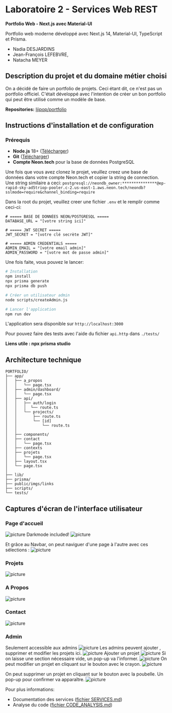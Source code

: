 # Laboratoire 2 - Services Web REST

****Portfolio Web - Next.js avec Material-UI****

Portfolio web moderne développé avec Next.js 14, Material-UI, TypeScript et Prisma.

- Nadia DESJARDINS
- Jean-François LEFEBVRE,
- Natacha MEYER

## Description du projet et du domaine métier choisi

On a décidé de faire un portfolio de projets. Ceci étant dit, ce n'est pas un portfolio officiel. C'était développé avec l'intention de créer un bon portfolio qui peut être utilisé comme un modèle de base.

**Repositories:**
[Ijipop/portfolio](https://github.com/Ijipop/portfolio.git)
<!--
ancienne version:
~~[dracken24/Portfolio-2](https://github.com/dracken24/Portfolio-2)~~
-->

## Instructions d'installation et de configuration

### Prérequis

- **Node.js** 18+ ([Télécharger](https://nodejs.org/))
- **Git** ([Télécharger](https://git-scm.com/))
- **Compte Neon.tech** pour la base de données PostgreSQL

Une fois que vous avez clonez le projet, veuillez creez une base de données dans votre compte Neon.tech et copier la string de connection.
Une string similaire a ceci:
`postgresql://neondb_owner:***************@ep-rapid-sky-ad5triop-pooler.c-2.us-east-1.aws.neon.tech/neondb?sslmode=require&channel_binding=require`

Dans la root du projet, veuillez creer une fichier `.env` et le remplir comme ceci-ci:

```
# ===== BASE DE DONNÉES NEON/POSTGRESQL =====
DATABASE_URL = "[votre string ici]"

# ===== JWT SECRET =====
JWT_SECRET = "[votre clé secrète JWT]"

# ===== ADMIN CREDENTIALS =====
ADMIN_EMAIL = "[votre email admin]"
ADMIN_PASSWORD = "[votre mot de passe admin]"
```

Une fois faite, vous pouvez le lancer:

```bash
# Installation
npm install
npx prisma generate
npx prisma db push

# Créer un utilisateur admin
node scripts/createAdmin.js

# Lancer l'application
npm run dev
```

L'application sera disponible sur `http://localhost:3000`

Pour pouvez faire des tests avec l'aide du fichier `api.http` dans `./tests/`

**Liens utile : npx prisma studio**

## Architecture technique

```
PORTFOLIO/
├── app/
│   ├── a_propos
│   │   └── page.tsx
│   ├── admin/dashboard/
│   │   └── page.tsx
│   ├── api/
│   │   ├── auth/login
│   │   │  └── route.ts
│   │   └── projects/
│   │       ├── route.ts
│   │       └── [id]
│   │           └── route.ts
│   │
│   ├── components/
│   ├── contact
│   │   └── page.tsx
│   ├── contexts
│   ├── projets
│   │   └── page.tsx
│   ├── layout.tsx
│   └── page.tsx
│
├── lib/
├── prisma/
├── public/imgs/links
├── scripts/
└── tests/
```

## Captures d'écran de l'interface utilisateur

### Page d'accueil

![picture](https://github.com/Ijipop/portfolio/blob/Ji/public/imgs/readme/accueil.png)
Darkmode included!
![picture](https://github.com/Ijipop/portfolio/blob/Ji/public/imgs/readme/darkmode.png)

Et grâce au Navbar, on peut naviguer d'une page à l'autre avec ces sélections :
![picture](https://github.com/Ijipop/portfolio/blob/Ji/public/imgs/readme/navigation.png)

### Projets

![picture](https://github.com/Ijipop/portfolio/blob/Ji/public/imgs/readme/projets.png)

### A Propos

![picture](https://github.com/Ijipop/portfolio/blob/Ji/public/imgs/readme/propos.png)

### Contact

![picture](https://github.com/Ijipop/portfolio/blob/Ji/public/imgs/readme/contact.png)

### Admin

Seulement accessible aux admins
![picture](https://github.com/Ijipop/portfolio/blob/Ji/public/imgs/readme/admin_connect.png)
Les admins peuvent ajouter , supprimer et modifier les projets ici.
![picture](https://github.com/Ijipop/portfolio/blob/Ji/public/imgs/readme/admin_page.png)
Ajouter un projet
![picture](https://github.com/Ijipop/portfolio/blob/Ji/public/imgs/readme/admin_add.png)
Si on laisse une section nécessaire vide, un pop-up va l'informer.
![picture](https://github.com/Ijipop/portfolio/blob/Ji/public/imgs/readme/admin_missing.png)
On peut modifier un projet en cliquant sur le bouton avec le crayon.
![picture](https://github.com/Ijipop/portfolio/blob/Ji/public/imgs/readme/admin_edit.png)

On peut supprimer un projet en cliquant sur le bouton avec la poubelle. Un pop-up pour confirmer va apparaître.
![picture](https://github.com/Ijipop/portfolio/blob/Ji/public/imgs/readme/admin_delete.png)

Pour plus informations:

- Documentation des services ([fichier SERVICES.md](https://github.com/Ijipop/portfolio/blob/a32ed38faf62ae525a3cd6de8027445a5aa76a77/SERVICES.md))
- Analyse du code ([fichier CODE_ANALYSIS.md](https://github.com/Ijipop/portfolio/blob/7534eb129791fc8de2c82600f6670bcb9f783ad9/CODE_ANALYSIS.md))
